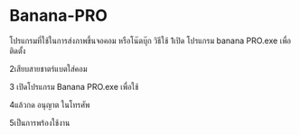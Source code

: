 # Banana-PRO
โปรแกรมที่ใช้ในการส่งภาพขึ้นจอคอม หรือโน๊ตบุ๊ก
วิธีใช้
1เปิด โปรแกรม banana PRO.exe เพื่อติดตั้ง

2เสียบสายชาตร์แบตใส่คอม

3 เปิดโปรแกรม Banana PRO.exe เพื่อใช้

4แล้วกด อนุญาต ในโทรศัพ 

5เป็นการพร้องใช้งาน
